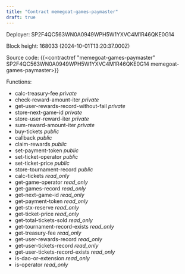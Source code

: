 ```yaml
---
title: "Contract memegoat-games-paymaster"
draft: true
---
```

Deployer: SP2F4QC563WN0A0949WPH5W1YXVC4M1R46QKE0G14


 



Block height: 168033 (2024-10-01T13:20:37.000Z)

Source code: {{<contractref "memegoat-games-paymaster" SP2F4QC563WN0A0949WPH5W1YXVC4M1R46QKE0G14 memegoat-games-paymaster>}}

Functions:

* calc-treasury-fee _private_
* check-reward-amount-iter _private_
* get-user-rewards-record-without-fail _private_
* store-next-game-id _private_
* store-user-reward-iter _private_
* sum-reward-amount-iter _private_
* buy-tickets _public_
* callback _public_
* claim-rewards _public_
* set-payment-token _public_
* set-ticket-operator _public_
* set-ticket-price _public_
* store-tournament-record _public_
* calc-tickets _read_only_
* get-game-operator _read_only_
* get-games-record _read_only_
* get-next-game-id _read_only_
* get-payment-token _read_only_
* get-stx-reserve _read_only_
* get-ticket-price _read_only_
* get-total-tickets-sold _read_only_
* get-tournament-record-exists _read_only_
* get-treasury-fee _read_only_
* get-user-rewards-record _read_only_
* get-user-tickets-record _read_only_
* get-user-tickets-record-exists _read_only_
* is-dao-or-extension _read_only_
* is-operator _read_only_
